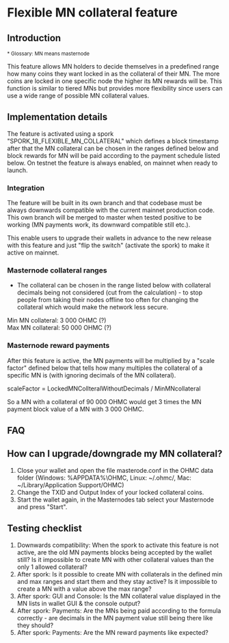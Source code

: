 
Flexible MN collateral feature
=====================


Introduction
---------------------
<sub>* Glossary: MN means masternode</sub>

This feature allows MN holders to decide themselves in a predefined range how many coins they want locked in as the collateral of their MN. The more coins are locked in one specific node the higher its MN rewards will be.
This function is similar to tiered MNs but provides more flexibility since users can use a wide range of possible MN collateral values.

Implementation details
---------------------

The feature is activated using a spork "SPORK_18_FLEXIBLE_MN_COLLATERAL" which defines a block timestamp after that the MN collateral can be chosen in the ranges
defined below and block rewards for MN will be paid according to the payment schedule listed below. On testnet the feature is always enabled, on mainnet when ready to launch.
### Integration
The feature will be built in its own branch and that codebase must be always downwards compatible with the current mainnet production code. This own branch will be merged to master when tested positive to be working (MN payments work, its downward compatible still etc.).

This enable users to upgrade their wallets in advance to the new release with this feature and just "flip the switch" (activate the spork) to make it active on mainnet. 

### Masternode collateral ranges
* The collateral can be chosen in the range listed below with collateral decimals being not considered (cut from the calculation) - to stop people from taking their nodes offline too often
for changing the collateral which would make the network less secure.

Min MN collateral: 3 000 OHMC (?)<br/>
Max MN collateral: 50 000 OHMC (?)

### Masternode reward payments
After this feature is active, the MN payments will be multiplied by a "scale factor" defined below that tells how many multiples the collateral of a specific
MN is (with ignoring decimals of the MN collateral).

scaleFactor = LockedMNCollteralWithoutDecimals / MinMNcollateral

So a MN with a collateral of 90 000 OHMC would get 3 times the MN payment block value of a MN with 3 000 OHMC.

FAQ
---------------------

## How can I upgrade/downgrade my MN collateral?
1. Close your wallet and open the file masterode.conf in the OHMC data folder (Windows: %APPDATA%\OHMC, Linux: ~/.ohmc/, Mac: ~/Library/Application Support/OHMC)
2. Change the TXID and Output Index of your locked collateral coins.
3. Start the wallet again, in the Masternodes tab select your Masternode and press "Start".


Testing checklist
---------------------
1. Downwards compatibility: When the spork to activate this feature is not active, are the old MN payments blocks being accepted by the wallet still? Is it impossible to create MN with other collateral values than the only 1 allowed collateral?
2. After spork: Is it possible to create MN with collaterals in the defined min and max ranges and start them and they stay active? Is it impossible to create a MN with a value above the max range?
3. After spork:  GUI and Console: Is the MN collateral value displayed in the MN lists in wallet GUI & the console output?
4. After spork: Payments: Are the MNs being paid according to the formula correctly - are decimals in the MN payment value still being there like they should?
5.  After spork: Payments: Are the MN reward payments like expected?